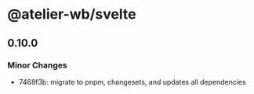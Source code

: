 # @atelier-wb/svelte

## 0.10.0

### Minor Changes

- 7468f3b: migrate to pnpm, changesets, and updates all dependencies
